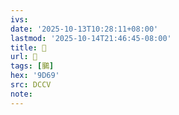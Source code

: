 ```yaml
---
ivs:
date: '2025-10-13T10:28:11+08:00'
lastmod: '2025-10-14T21:46:45-08:00'
title: 􃸸
url: 􃸸
tags: [鵩]
hex: '9D69'
src: DCCV
note:
---
```

